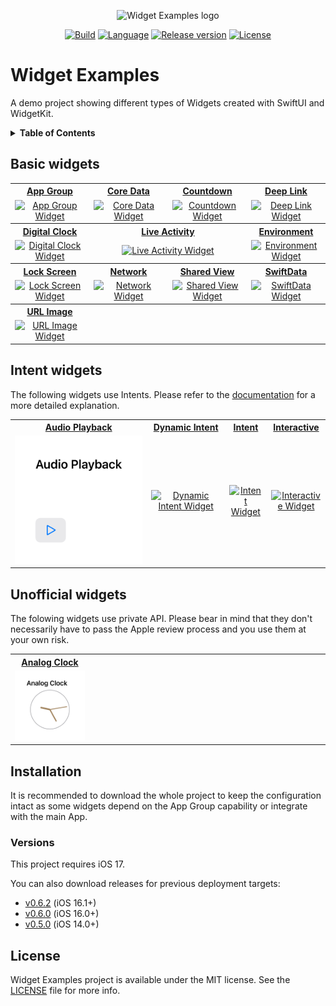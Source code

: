 <p align="center">
  <img src="./.resources/Assets/logo.png" alt="Widget Examples logo" height=150>
</p>
<p align="center">
  <a href="https://github.com/pawello2222/WidgetExamples/actions?query=branch%3Amain"><img src="https://img.shields.io/github/actions/workflow/status/pawello2222/WidgetExamples/ci.yml?logo=github" alt="Build"></a>
  <a href="https://github.com/pawello2222/WidgetExamples"><img src="https://img.shields.io/badge/language-swift-orange.svg" alt="Language"></a>
  <a href="https://github.com/pawello2222/WidgetExamples/releases"><img src="https://img.shields.io/github/v/release/pawello2222/WidgetExamples" alt="Release version"></a>
  <a href="https://github.com/pawello2222/WidgetExamples/blob/main/LICENSE.md"><img src="https://img.shields.io/github/license/pawello2222/WidgetExamples" alt="License"></a>
</p>

# Widget Examples

A demo project showing different types of Widgets created with SwiftUI and WidgetKit.

<details>
  <summary>
    <b>Table of Contents</b>
  </summary>

  1. [Basic widgets](#basic)
  2. [Intent widgets](#intent)
  2. [Unofficial widgets](#unofficial)
  3. [Installation](#installation)
  4. [License](#license)

</details>

## Basic widgets <a name="basic"></a>

<table>
  <tr>
    <th align="center" width="25%">
      <a href="./Widgets/AppGroupWidget">App&nbsp;Group</a>
    </th>
    <th align="center" width="25%">
      <a href="./Widgets/CoreDataWidget">Core&nbsp;Data</a>
    </th>
    <th align="center" width="25%">
      <a href="./Widgets/CountdownWidget">Countdown</a>
    </th>
    <th align="center" width="25%">
      <a href="./Widgets/DeepLinkWidget">Deep&nbsp;Link</a>
    </th>
  </tr>
  <tr>
    <td align="center">
      <a href="./Widgets/AppGroupWidget">
        <img src="./.resources/Screenshots/AppGroupWidget.png" alt="App Group Widget">
      </a>
    </td>
    <td align="center">
      <a href="./Widgets/CoreDataWidget">
        <img src="./.resources/Screenshots/CoreDataWidget.png" alt="Core Data Widget">
      </a>
    </td>
    <td align="center">
      <a href="./Widgets/CountdownWidget">
        <img src="./.resources/Screenshots/CountdownWidget.png" alt="Countdown Widget">
      </a>
    </td>
    <td align="center">
      <a href="./Widgets/DeepLinkWidget">
        <img src="./.resources/Screenshots/DeepLinkWidget.png" alt="Deep Link Widget">
      </a>
    </td>
  </tr>
  <tr>
    <th align="center">
      <a href="./Widgets/DigitalClockWidget">Digital&nbsp;Clock</a>
    </th>
    <th align="center" colspan="2">
      <a href="./Widgets/LiveActivityWidget">Live&nbsp;Activity</a>
    </th>
    <th align="center">
      <a href="./Widgets/EnvironmentWidget">Environment</a>
    </th>
  </tr>
  <tr>
    <td align="center">
      <a href="./Widgets/DigitalClockWidget">
        <img src="./.resources/Screenshots/DigitalClockWidget.png" alt="Digital Clock Widget">
      </a>
    </td>
    <td align="center" colspan="2">
      <a href="./Widgets/LiveActivityWidget">
        <img src="./.resources/Screenshots/LiveActivityWidget.png" alt="Live Activity Widget">
      </a>
    </td>
    <td align="center">
      <a href="./Widgets/EnvironmentWidget">
        <img src="./.resources/Screenshots/EnvironmentWidget.png" alt="Environment Widget">
      </a>
    </td>
  </tr>
    <tr>
    <th align="center">
      <a href="./Widgets/LockScreenWidget">Lock&nbsp;Screen</a>
    </th>
    <th align="center">
      <a href="./Widgets/NetworkWidget">Network</a>
    </th>
    <th align="center">
      <a href="./Widgets/SharedViewWidget">Shared&nbsp;View</a>
    </th>
    <th align="center">
      <a href="./Widgets/SwiftDataWidget">SwiftData</a>
    </th>
  </tr>
  <tr>
    <td align="center">
      <a href="./Widgets/LockScreenWidget">
        <img src="./.resources/Screenshots/LockScreenWidget.png" alt="Lock Screen Widget">
      </a>
    </td>
    <td align="center">
      <a href="./Widgets/NetworkWidget">
        <img src="./.resources/Screenshots/NetworkWidget.png" alt="Network Widget">
      </a>
    </td>
    <td align="center">
      <a href="./Widgets/SharedViewWidget">
        <img src="./.resources/Screenshots/SharedViewWidget.png" alt="Shared View Widget">
      </a>
    </td>
    <td align="center">
      <a href="./Widgets/SwiftDataWidget">
        <img src="./.resources/Screenshots/SwiftDataWidget.png" alt="SwiftData Widget">
      </a>
    </td>
  </tr>
  <tr>
    <th align="center" width="25%">
      <a href="./Widgets/URLImageWidget">URL&nbsp;Image</a>
    </th>
    <th align="center" width="25%"></th>
    <th align="center" width="25%"></th>
    <th align="center" width="25%"></th>
  </tr>
  <tr>
    <td align="center">
      <a href="./Widgets/URLImageWidget">
        <img src="./.resources/Screenshots/URLImageWidget.png" alt="URL Image Widget">
      </a>
    </td>
    <td align="center"></td>
    <td align="center"></td>
    <td align="center"></td>
  </tr>
</table>

## Intent widgets <a name="intent"></a>

The following widgets use Intents. Please refer to the [documentation](https://developer.apple.com/documentation/appintents/appintent) for a more detailed explanation.

<table>
  <tr>
    <th align="center">
      <a href="./Widgets/AudioPlaybackWidget">Audio&nbsp;Playback</a>
    </th>
    <th align="center">
      <a href="./Widgets/DynamicIntentWidget">Dynamic&nbsp;Intent</a>
    </th>
    <th align="center">
      <a href="./Widgets/IntentWidget">Intent</a>
    </th>
    <th align="center">
      <a href="./Widgets/InteractiveWidget">Interactive</a>
    </th>
  </tr>
  <tr>
    <td align="center">
      <a href="./Widgets/AudioPlaybackWidget">
        <img src="./.resources/Screenshots/AudioPlaybackWidget.png" alt="Audio Playback Widget">
      </a>
    </td>
    <td align="center">
      <a href="./Widgets/DynamicIntentWidget">
        <img src="./.resources/Screenshots/DynamicIntentWidget.png" alt="Dynamic Intent Widget">
      </a>
    </td>
    <td align="center">
      <a href="./Widgets/IntentWidget">
        <img src="./.resources/Screenshots/IntentWidget.png" alt="Intent Widget">
      </a>
    </td>
    <td align="center">
      <a href="./Widgets/InteractiveWidget">
        <img src="./.resources/Screenshots/InteractiveWidget.png" alt="Interactive Widget">
      </a>
    </td>
  </tr>
</table>

## Unofficial widgets <a name="unofficial"></a>

The folowing widgets use private API. Please bear in mind that they don't necessarily have to pass the Apple review process and you use them at your own risk.

<table>
  <tr>
    <th align="center" width="25%">
      <a href="./Widgets/AnalogClockWidget">Analog&nbsp;Clock</a>
    </th>
    <th align="center" width="25%"></th>
    <th align="center" width="25%"></th>
    <th align="center" width="25%"></th>
  </tr>
  <tr>
    <td align="center">
      <a href="./Widgets/AnalogClockWidget">
        <img src="./.resources/Screenshots/AnalogClockWidget.png" alt="Analog Clock Widget">
      </a>
    </td>
    <td align="center"></td>
    <td align="center"></td>
    <td align="center"></td>
  </tr>
</table>

## Installation <a name="installation"></a>

It is recommended to download the whole project to keep the configuration intact as some widgets depend on the App Group capability or integrate with the main App.


### Versions

This project requires iOS 17.

You can also download releases for previous deployment targets:
- [v0.6.2](https://github.com/pawello2222/WidgetExamples/releases/tag/0.6.2) (iOS 16.1+)
- [v0.6.0](https://github.com/pawello2222/WidgetExamples/releases/tag/0.6.0) (iOS 16.0+)
- [v0.5.0](https://github.com/pawello2222/WidgetExamples/releases/tag/0.5.0) (iOS 14.0+)

## License <a name="license"></a>

Widget Examples project is available under the MIT license. See the [LICENSE](./LICENSE.md) file for more info.
